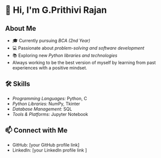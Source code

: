 
# 👋 Hi, I'm G.Prithivi Rajan 

##  About Me  
- 🎓 Currently pursuing *BCA (2nd Year)*  
- 💻 Passionate about *problem-solving and software development*  
- 📚 Exploring new *Python libraries and technologies*
- Always working to be the best version of myself by learning from past experiences with a positive mindset.

## 🛠 Skills  
- *Programming Languages:* Python, C  
- *Python Libraries:* NumPy, Tkinter  
- *Database Management:* SQL  
- *Tools & Platforms:* Jupyter Notebook  

## 📫 Connect with Me  
- GitHub: [your GitHub profile link]  
- LinkedIn: [your LinkedIn profile link ]  

